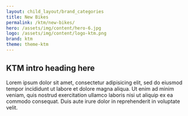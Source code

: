 ```yaml
---
layout: child_layout/brand_categories
title: New Bikes
permalink: /ktm/new-bikes/
hero: /assets/img/content/hero-6.jpg
logo: /assets/img/content/logo-ktm.png
brand: ktm
theme: theme-ktm
---
```


## KTM intro heading here

Lorem ipsum dolor sit amet, consectetur adipisicing elit, sed do eiusmod
tempor incididunt ut labore et dolore magna aliqua. Ut enim ad minim veniam,
quis nostrud exercitation ullamco laboris nisi ut aliquip ex ea commodo
consequat. Duis aute irure dolor in reprehenderit in voluptate velit.